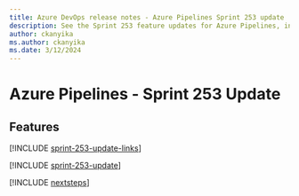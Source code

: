 ```yaml
---
title: Azure DevOps release notes - Azure Pipelines Sprint 253 update
description: See the Sprint 253 feature updates for Azure Pipelines, including next steps.
author: ckanyika
ms.author: ckanyika
ms.date: 3/12/2024
---
```


# Azure Pipelines - Sprint 253 Update

## Features

[!INCLUDE [sprint-253-update-links](../includes/pipelines/sprint-253-update-links.md)]

[!INCLUDE [sprint-253-update](../includes/pipelines/sprint-253-update.md)]

[!INCLUDE [nextsteps](../includes/nextsteps.md)]